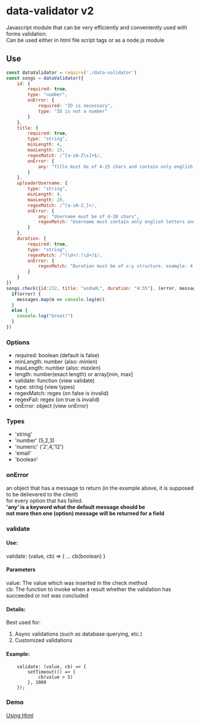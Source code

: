 # data-validator v2
Javascript module that can be very efficiently and conveniently used with forms validation.  
Can be used either in html file script tags or as a node.js module

## Use
```javascript
const dataValidator = require('./data-validator')
const songs = dataValidator({
    id: {
        required: true,
        type: "number",
        onError: {
            required: "ID is necessary",
            type: "ID is not a number"
        }
    },
    title: {
        required: true,
        type: "string",
        minLength: 4,
        maxLength: 25,
        regexMatch: /^[a-zA-Z\s]+$/,
        onError: {
            any: "Title must be of 4-25 chars and contain only english letters"
        }
    },
    uploaderUsername: {
        type: "string",
        minLength: 4,
        maxLength: 20,
        regexMatch: /^[a-zA-Z_]+/,
        onError: {
            any: "Username must be of 4-20 chars",
            regexMatch: "Username must contain only english letters and underscore"
        }
    },
    duration: {
        required: true,
        type: "string",
        regexMatch: /^(\d+):(\d+)$/,
        onError: {
            regexMatch: "Duration must be of x:y structure. example: 4:25"
        }
    }
})
songs.check({id:232, title: "asdadL", duration: "4:35"}, (error, messages) => {
  if(error) {
    messages.map(m => console.log(m))
  }
  else {
    console.log("Great!")
  }
})
```

### Options
* required: boolean (default is false)
* minLength: number (also: *minlen*)
* maxLength: number (also: *maxlen*)
* length: number(exact length) or array[min, max]
* validate: function (view validate)
* type: string (view types)
* regexMatch: regex (on false is invalid)
* regexFail: regex (on true is invalid)
* onError: object (view onError)


### Types
* 'string'
* 'number' (5,2,3)
* 'numeric' ('2',4,'12')
* 'email'
* 'boolean'

### onError
  an object that has a message to return (in the example above, it is supposed to be delievered to the client)  
  for every option that has failed.  
  **'any' is a keyword what the default message should be  
  not more then one (option) message will be returned for a field**
  
### validate
  #### Use:
  validate: (value, cb) => { ... cb(boolean) }  
  
  #### Parameters
  value: The value which was inserted in the check method  
  cb: The function to invoke when a result whether the validation has succeeded or not was concluded  
  
  #### Details:
  Best used for:
  1. Async validations (such as database querying, etc.)  
  2. Customized validations  
  
  #### Example:  

        validate: (value, cb) => {
            setTimeout(() => { 
                cb(value > 5)
            }, 1000
        });

### Demo
[Using Html](https://jsbin.com/rineve/edit?css,output)


